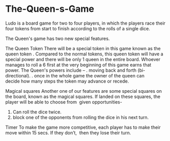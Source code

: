 # The-Queen-s-Game

Ludo is a board game for two to four players, in which the players race their four tokens from start to finish according to the rolls of a single dice.

The Queen's game has two new special features.

The Queen Token
There will be a special token in this game known as the queen token . Compared to the normal tokens, this queen token will have a special power and there will be only 1 queen in the entire board. Whoever  manages to roll a 6 first at the very beginning of this game earns that power.
The Queen's powers include –
. moving back and forth (bi-directional).
. once in the whole game the owner of the queen can decide how many steps the token may advance or recede.

Magical squares
Another one of our features are some special squares on the board, known as the magical squares.
If landed on these squares, the player will be able to choose from  given opportunities-
1. Can roll the dice twice.
2. block one of the opponents from rolling the dice in his next turn.

Timer
To make the game more competitive, each player has to make their move within 15 secs. If they don’t,  then they lose their turn.   







